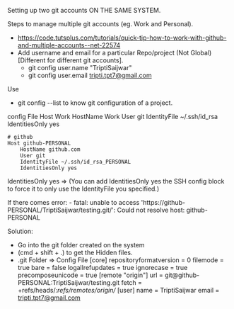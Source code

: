 Setting up two git accounts ON THE SAME SYSTEM.

Steps to manage multiple git accounts (eg. Work and Personal).
- https://code.tutsplus.com/tutorials/quick-tip-how-to-work-with-github-and-multiple-accounts--net-22574
- Add username and email for a particular Repo/project (Not Global)[Different for different git accounts].
    - git config user.name "TriptiSaijwar"
    - git config user.email tripti.tpt7@gmail.com

Use
- git config --list to know git configuration of a project.


config File
    Host Work
        HostName Work
        User git
        IdentityFile ~/.ssh/id_rsa
        IdentitiesOnly yes

    # github
    Host github-PERSONAL
        HostName github.com
        User git
        IdentityFile ~/.ssh/id_rsa_PERSONAL
        IdentitiesOnly yes
    
IdentitiesOnly yes  => (You can add IdentitiesOnly yes the SSH config block to force it to only use the IdentityFile you specified.)

If there comes error:
    - fatal: unable to access 'https://github-PERSONAL/TriptiSaijwar/testing.git/': Could not resolve host: github-PERSONAL
    
Solution:
- Go into the git folder created on the system
- (cmd + shift + .) to get the Hidden files.
- .git Folder => Config File
        [core]
        repositoryformatversion = 0
        filemode = true
        bare = false
        logallrefupdates = true
        ignorecase = true
        precomposeunicode = true
        [remote "origin"]
        url = git@github-PERSONAL:TriptiSaijwar/testing.git
        fetch = +refs/heads/*:refs/remotes/origin/*
        [user]
        name = TriptiSaijwar
        email = tripti.tpt7@gmail.com



